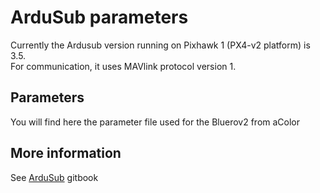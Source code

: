 # ArduSub parameters

Currently the Ardusub version running on Pixhawk 1 \(PX4-v2 platform\)  is 3.5.  
For communication, it uses MAVlink protocol version 1. 

## Parameters 

You will find here the parameter file used for the Bluerov2 from aColor

## More information 

See [ArduSub](https://www.ardusub.com) gitbook



